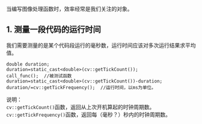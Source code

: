 
当编写图像处理函数时，效率经常是我们关注的对象。

## 1. 测量一段代码的运行时间
我们需要测量的是某个代码段运行的毫秒数，运行时间应该对多次运行结果求平均值。

```
double duration;
duration=static_cast<double>(cv::getTickCount());
call_func();  //被测试函数
duration=static_cast<double>(cv::getTickCount())-duration;
duration/=cv::getTickFrequency();  //运行时间，以ms为单位。
```

说明：  
`cv::getTickCount()`函数，返回从上次开机算起的时钟周期数。  
`cv::getTickFrequency()`函数，返回每（毫秒？）秒内的时钟周期数。
